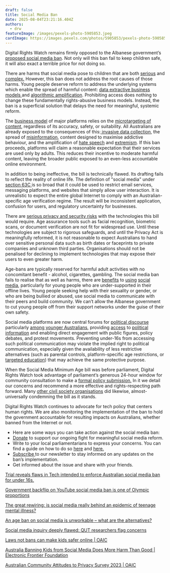 ```yaml
---
draft: false
title: Social Media Ban
date: 2025-08-04T23:21:16.404Z
authors:
  - drw
featureImage: /images/pexels-photo-5905853.jpeg
cardImage: https://images.pexels.com/photos/5905853/pexels-photo-5905853.jpeg
---
```

Digital Rights Watch remains firmly opposed to the Albanese government’s [proposed social media ban](https://www.aph.gov.au/Parliamentary_Business/Bills_Legislation/Bills_Search_Results/Result?bId=r7284). Not only will this ban fail to keep children safe, it will also exact a terrible price for not doing so.

There are harms that social media pose to children that are both [serious](https://www.abc.net.au/news/2024-09-10/social-media-impacts-teenage-life-satisfaction-study-finds/104329086) and [complex.](https://www.esafety.gov.au/research/digital-lives-of-aussie-teenshttps://www.esafety.gov.au/research/digital-lives-of-aussie-teens) However, this ban does not address the root causes of those harms. Young people deserve reform to address the underlying systems which enable the spread of harmful content: [data extractive business models ](https://www.sciencedirect.com/science/article/pii/S0268401224000525)and [algorithmic amplification](https://link.springer.com/chapter/10.1007/978-3-031-53503-1_11). Prohibiting access does nothing to change these fundamentally rights-abusive business models. Instead, the ban is a superficial solution that delays the need for meaningful, systemic reform. 

The [business model](https://www.sciencedirect.com/science/article/pii/S0160791X24001179) of major platforms relies on the [microtargeting of content](https://www.thinkglobalhealth.org/article/costs-targeted-advertising-children-and-mental-health), regardless of its accuracy, safety, or suitability. All Australians are already exposed to the consequences of this:[ invasive data collection](https://www.accc.gov.au/media-release/consumers-lack-visibility-and-choice-over-data-collection-practices), the spread of [misinformation](https://www.canberra.edu.au/about-uc/media/newsroom/2024/june/digital-news-report-australia-2024-ai,-social-media,-misinformation-and-distrust-what-the-data-tells-us-about-the-news-landscape-in-2024), content designed to maximise addictive behaviour, and the amplification of [hate speech](https://pmc.ncbi.nlm.nih.gov/articles/PMC10468141/) and [extremism](https://www.orfonline.org/expert-speak/from-clicks-to-chaos-how-social-media-algorithms-amplify-extremism). If this ban proceeds, platforms will claim a reasonable expectation that their services are used only by adults. This reduces their incentive to moderate harmful content, leaving the broader public exposed to an even-less accountable online environment.

In addition to being ineffective, the bill is technically flawed. Its drafting fails to reflect the reality of online life. The definition of "social media" under [section 63C ](https://www.austlii.edu.au/cgi-bin/viewdoc/au/legis/cth/bill/osammab2024419/index.html)is so broad that it could be used to restrict email services, messaging platforms, and websites that simply allow user interaction. It is unrealistic to expect the entire global Internet to comply with an Australian-specific age verification regime. The result will be inconsistent application, confusion for users, and regulatory uncertainty for businesses.

There are [serious privacy and security risks](https://www.esafety.gov.au/sites/default/files/2024-07/Age-Assurance-Issues-Paper-July2024_0.pdf?v=1721088000021) with the technologies this bill would require. Age assurance tools such as facial recognition, biometric scans, or document verification are not fit for widespread use. Until these technologies are subject to rigorous safeguards, and until the Privacy Act is meaningfully reformed, it is not reasonable to expect Australians to hand over sensitive personal data such as birth dates or faceprints to private companies and unknown third parties. Organisations should not be penalised for declining to implement technologies that may expose their users to even greater harm.

Age-bans are typically reserved for harmful adult activities with no concomitant benefit - alcohol, cigarettes, gambling. The social media ban fails to realise that as well as harms, there are [benefits](https://www.abc.net.au/news/2024-10-24/social-media-ban-detrimental-isolated-teens/104500932) to [using](https://www.ncbi.nlm.nih.gov/books/NBK603438/) [social media](https://www.ncbi.nlm.nih.gov/books/NBK594763/#), particularly for young people who are under-supported in their offline lives. Young people seeking help with their sexuality or gender, or who are being bullied or abused, use social media to communicate with their peers and build community. We can’t allow the Albanese government to cut young people off from their support networks under the guise of their own safety. 

Social media platforms are now central forums for [political discourse](https://papers.ssrn.com/sol3/papers.cfm?abstract_id=4922479) particularly [among younger Australians](https://www.researchgate.net/publication/392333286_The_Role_of_Social_Media_in_Influencing_Youth_Political_Behaviour_A_Systematic_Literature_Review), providing [access](https://www.aph.gov.au/About_Parliament/Senate/Powers_practice_n_procedures/~/media/F17554E215754EF58BA2EFFC2751AF44.ashx) to [political information](https://hrmars.com/papers_submitted/23955/shaping-the-future-social-medias-role-in-youth-political-information-and-engagement-a-review-of-literature.pdf) and enabling direct engagement with public figures, policy debates, and protest movements. Preventing under-16s from accessing such political communication may violate the implied right to political communication, especially given the availability of less restrictive alternatives (such as parental controls, platform-specific age restrictions, or [targeted education](https://www.ncbi.nlm.nih.gov/books/NBK603424/)) that may achieve the same protective purpose. [](https://papers.ssrn.com/sol3/papers.cfm?abstract_id=4922479)

When the Social Media Minimum Age bill was before parliament, Digital Rights Watch took advantage of parliament’s generous 24-hour window for community consultation to make a [formal policy submission.](https://digitalrightswatch.org.au/2024/11/22/submission-online-safety-amendment-social-media-minimum-age-bill-2024/) In it we detail our concerns and recommend a more effective and rights-respecting path forward. Many [other civil society organisations](https://www.aph.gov.au/Parliamentary_Business/Committees/Senate/Environment_and_Communications/SocialMediaMinimumAge/Submissions) did likewise, almost-universally condemning the bill as it stands. 

Digital Rights Watch continues to advocate for tech policy that centers human rights. We are also monitoring the implementation of the ban to hold the government accountable for resulting impacts on Australians, whether banned from the Internet or not. 

* Here are some ways you can take action against the social media ban:
* [Donate](https://privacy.raisely.com/) to support our ongoing fight for meaningful social media reform.
* Write to your local parliamentarians to express your concerns. You can find a guide on how to do so [here](https://www.1millionwomen.com.au/blog/heres-step-step-guide-writing-letter-your-mp/) and [here.](https://cdn.minderoo.org/content/uploads/2022/04/10144010/WFP-Template-letter-to-MPs.pdf)
* [Subscribe ](https://digitalrightswatch.org.au/signup/)to our newsletter to stay informed on any updates on the ban’s implementation.
* Get informed about the issue and share with your friends.

[ Trial reveals flaws in Tech intended to enforce Australian social media ban for under 16s.](https://www.theguardian.com/media/2025/jun/20/social-media-ban-trial-tech-flaws)

[Government backflip on YouTube social media ban is one of Olympic proportions](https://www.abc.net.au/news/2025-08-01/youtube-social-media-ban-backflip-analysis/105590400)

[The great rewiring: is social media really behind an epidemic of teenage mental illness?](https://www.nature.com/articles/d41586-024-00902-2)

[An age ban on social media is unworkable – what are the alternatives?](https://humanities.org.au/uncategorised/an-age-ban-on-social-media-is-unworkable-what-are-the-alternatives/)

[Social media inquiry deeply flawed: QUT researchers flag concerns](https://www.qut.edu.au/news?id=195713)

[Laws not bans can make kids safer online | OAIC](https://www.oaic.gov.au/news/blog/laws-not-bans-can-make-kids-safer-online)

[Australia Banning Kids from Social Media Does More Harm Than Good | Electronic Frontier Foundation](https://www.eff.org/deeplinks/2024/12/australia-banning-kids-social-media-does-more-harm-good)

[Australian Community Attitudes to Privacy Survey 2023 | OAIC](https://www.oaic.gov.au/engage-with-us/research-and-training-resources/research/australian-community-attitudes-to-privacy-survey/australian-community-attitudes-to-privacy-survey-2023)